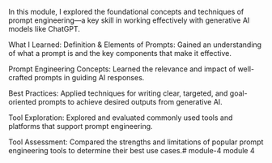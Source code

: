 In this module, I explored the foundational concepts and techniques of prompt engineering—a key skill in working effectively with generative AI models like ChatGPT.

 What I Learned:
Definition & Elements of Prompts: Gained an understanding of what a prompt is and the key components that make it effective.

Prompt Engineering Concepts: Learned the relevance and impact of well-crafted prompts in guiding AI responses.

Best Practices: Applied techniques for writing clear, targeted, and goal-oriented prompts to achieve desired outputs from generative AI.

Tool Exploration: Explored and evaluated commonly used tools and platforms that support prompt engineering.

Tool Assessment: Compared the strengths and limitations of popular prompt engineering tools to determine their best use cases.# module-4
module 4
